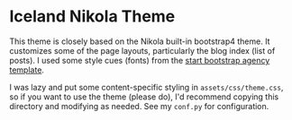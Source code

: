 Iceland Nikola Theme
====================

This theme is closely based on the Nikola built-in bootstrap4 theme.
It customizes some of the page layouts, particularly the blog index (list of posts).
I used some style cues (fonts) from the [start bootstrap agency template](https://startbootstrap.com/template-overviews/agency/).

I was lazy and put some content-specific styling in `assets/css/theme.css`,
so if you want to use the theme (please do), I'd recommend copying this directory and
modifying as needed. See my `conf.py` for configuration.